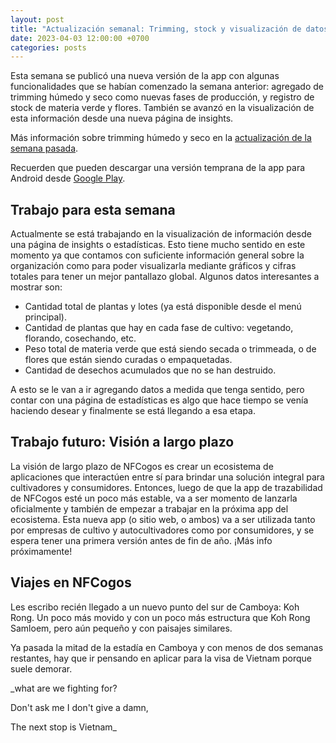```yaml
---
layout: post
title: "Actualización semanal: Trimming, stock y visualización de datos"
date: 2023-04-03 12:00:00 +0700
categories: posts
---
```


Esta semana se publicó una nueva versión de la app con algunas funcionalidades que se habían comenzado la semana anterior: agregado de trimming húmedo y seco como nuevas fases de producción, y registro de stock de materia verde y flores. También se avanzó en la visualización de esta información desde una nueva página de insights.

Más información sobre trimming húmedo y seco en la [actualización de la semana pasada](https://blog.nfcogos.com/posts/2023/03/27/weekly-update.html).

Recuerden que pueden descargar una versión temprana de la app para Android desde [Google Play](https://play.google.com/store/apps/details?id=com.nfcogos).

## Trabajo para esta semana

Actualmente se está trabajando en la visualización de información desde una página de insights o estadísticas. Esto tiene mucho sentido en este momento ya que contamos con suficiente información general sobre la organización como para poder visualizarla mediante gráficos y cifras totales para tener un mejor pantallazo global. Algunos datos interesantes a mostrar son:

- Cantidad total de plantas y lotes (ya está disponible desde el menú principal).
- Cantidad de plantas que hay en cada fase de cultivo: vegetando, florando, cosechando, etc.
- Peso total de materia verde que está siendo secada o trimmeada, o de flores que están siendo curadas o empaquetadas.
- Cantidad de desechos acumulados que no se han destruido.

A esto se le van a ir agregando datos a medida que tenga sentido, pero contar con una página de estadísticas es algo que hace tiempo se venía haciendo desear y finalmente se está llegando a esa etapa.

## Trabajo futuro: Visión a largo plazo

La visión de largo plazo de NFCogos es crear un ecosistema de aplicaciones que interactúen entre sí para brindar una solución integral para cultivadores y consumidores. Entonces, luego de que la app de trazabilidad de NFCogos esté un poco más estable, va a ser momento de lanzarla oficialmente y también de empezar a trabajar en la próxima app del ecosistema. Esta nueva app (o sitio web, o ambos) va a ser utilizada tanto por empresas de cultivo y autocultivadores como por consumidores, y se espera tener una primera versión antes de fin de año. ¡Más info próximamente!

## Viajes en NFCogos

Les escribo recién llegado a un nuevo punto del sur de Camboya: Koh Rong. Un poco más movido y con un poco más estructura que Koh Rong Samloem, pero aún pequeño y con paisajes similares.

Ya pasada la mitad de la estadía en Camboya y con menos de dos semanas restantes, hay que ir pensando en aplicar para la visa de Vietnam porque suele demorar.

\_what are we fighting for?

Don't ask me I don't give a damn,

The next stop is Vietnam\_
